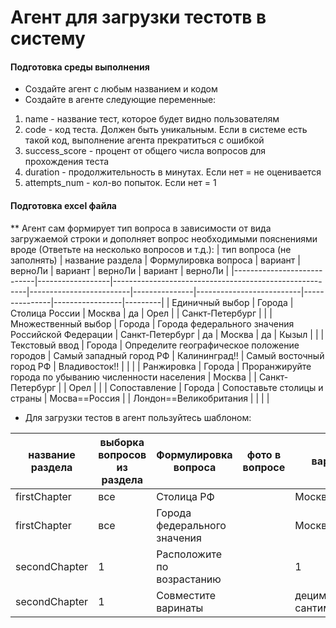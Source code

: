 # Агент для загрузки тестотв в систему
#### Подготовка среды выполнения
* Создайте агент с любым названием и кодом
* Создайте в агенте следующие переменные:
1. name - название тест, которое будет видно пользователям
2. code - код теста. Должен быть уникальным. Если в системе есть такой код, выполнение агента прекратиться с ошибкой
3. success_score - процент от общего числа вопросов для прохождения теста
4. duration - продолжительность в минутах. Если нет = не оценивается
5. attempts_num - кол-во попыток. Если нет = 1
#### Подготовка excel файла
** Агент сам формирует тип вопроса в зависимости от вида загружаемой строки и дополняет вопрос необходимыми пояснениями вроде (Ответьте на несколько вопросов и т.д.):
| тип вопроса (не заполнять) | название раздела | Формулировка вопроса                                   | вариант                 | верноЛи       | вариант                  | верноЛи       | вариант         | верноЛи |
|----------------------------|------------------|--------------------------------------------------------|-------------------------|---------------|--------------------------|---------------|-----------------|---------|
| Единичный выбор            | Города           | Столица России                                         | Москва                  | да            | Орел                     |               | Санкт-Петербург |         |
| Множественный выбор        | Города           | Города федерального значения Российской Федерации      | Санкт-Петербург         | да            | Москва                   | да            | Кызыл           |         |
| Текстовый ввод             | Города           | Определите географическое положение городов            | Самый западный город РФ | Калининград!! | Самый восточный город РФ | Владивосток!! |                 |         |
| Ранжировка                 | Города           | Проранжируйте города по убыванию численности населения | Москва                  |               | Санкт-Петербург          |               | Орел            |         |
| Сопоставление              | Города           | Сопоставьте столицы и страны                           | Мосва==Россия           |               | Лондон==Великобритания   |               |                 |         |

* Для загрузки тестов в агент пользуйтесь шаблоном:

| название раздела | выборка вопросов из раздела | Формулировка вопроса         | фото в вопросе | вариант                  | верноЛи | фото в ответе | вариант               | верноЛи | фото в ответе | вариант  | верноЛи | фото в ответе |
|------------------|-----------------------------|------------------------------|----------------|--------------------------|---------|---------------|-----------------------|---------|---------------|----------|---------|---------------|
| firstChapter     | все                         | Столица РФ                   |                | Москва                   | Да      |               | Орел                  |         |               |          |         |               |
| firstChapter     | все                         | Города федерального значения |                | Москва                   | Да      |               | Санкт-Петербург       | Да      |               | Смоленск |         |               |
| secondChapter    | 1                           | Расположите по возрастанию   |                | 1                        |         |               | 2                     |         |               | 3        |         |               |
| secondChapter    | 1                           | Совместите варинаты          |                | дециметр==10 сантиметров |         |               | метр==100 сантиметров |         |               |          |         |               |

